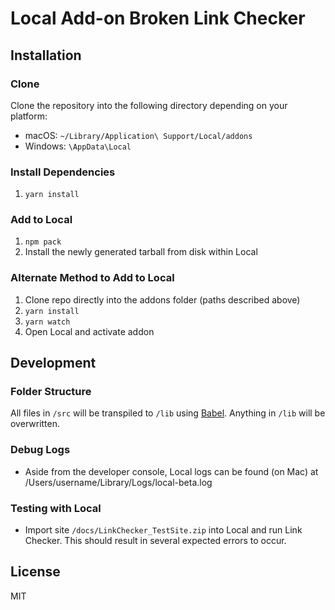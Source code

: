 # Local Add-on Broken Link Checker

## Installation

### Clone

Clone the repository into the following directory depending on your platform:

- 	macOS: `~/Library/Application\ Support/Local/addons`
- 	Windows: `\AppData\Local`
### Install Dependencies

1. `yarn install`

### Add to Local

1. `npm pack`
2. Install the newly generated tarball from disk within Local

### Alternate Method to Add to Local

1. Clone repo directly into the addons folder (paths described above)
2. `yarn install`
3. `yarn watch`
4. Open Local and activate addon

## Development

### Folder Structure

All files in `/src` will be transpiled to `/lib` using [Babel](https://github.com/babel/babel/). Anything in `/lib` will be overwritten.

### Debug Logs

- Aside from the developer console, Local logs can be found (on Mac) at /Users/username/Library/Logs/local-beta.log

### Testing with Local

- Import site `/docs/LinkChecker_TestSite.zip` into Local and run Link Checker. This should result in several expected errors to occur.

## License

MIT
